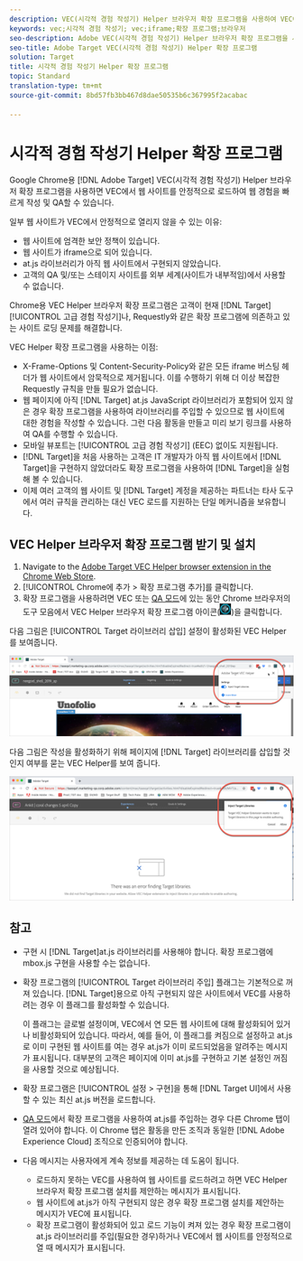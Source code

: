 ```yaml
---
description: VEC(시각적 경험 작성기) Helper 브라우저 확장 프로그램을 사용하여 VEC에서 웹 사이트를 안정적으로 로드함으로써 경험을 빠르게 작성 및 QA하기 위한 정보입니다.
keywords: vec;시각적 경험 작성기; vec;iframe;확장 프로그램;브라우저
seo-description: Adobe VEC(시각적 경험 작성기) Helper 브라우저 확장 프로그램을 사용하여 VEC에서 웹 사이트를 안정적으로 로드함으로써 경험을 빠르게 작성 및 QA하기 위한 정보입니다.
seo-title: Adobe Target VEC(시각적 경험 작성기) Helper 확장 프로그램
solution: Target
title: 시각적 경험 작성기 Helper 확장 프로그램
topic: Standard
translation-type: tm+mt
source-git-commit: 8bd57fb3bb467d8dae50535b6c367995f2acabac

---
```



# 시각적 경험 작성기 Helper 확장 프로그램

Google Chrome용 [!DNL Adobe Target] VEC(시각적 경험 작성기) Helper 브라우저 확장 프로그램을 사용하면 VEC에서 웹 사이트를 안정적으로 로드하여 웹 경험을 빠르게 작성 및 QA할 수 있습니다.

일부 웹 사이트가 VEC에서 안정적으로 열리지 않을 수 있는 이유:

* 웹 사이트에 엄격한 보안 정책이 있습니다.
* 웹 사이트가 iframe으로 되어 있습니다.
* at.js 라이브러리가 아직 웹 사이트에서 구현되지 않았습니다.
* 고객의 QA 및/또는 스테이지 사이트를 외부 세계(사이트가 내부적임)에서 사용할 수 없습니다.

Chrome용 VEC Helper 브라우저 확장 프로그램은 고객이 현재 [!DNL Target][!UICONTROL 고급 경험 작성기]나, Requestly와 같은 확장 프로그램에 의존하고 있는 사이트 로딩 문제를 해결합니다.

VEC Helper 확장 프로그램을 사용하는 이점:

* X-Frame-Options 및 Content-Security-Policy와 같은 모든 iframe 버스팅 헤더가 웹 사이트에서 암묵적으로 제거됩니다. 이를 수행하기 위해 더 이상 복잡한 Requestly 규칙을 만들 필요가 없습니다.
* 웹 페이지에 아직 [!DNL Target] at.js JavaScript 라이브러리가 포함되어 있지 않은 경우 확장 프로그램을 사용하여 라이브러리를 주입할 수 있으므로 웹 사이트에 대한 경험을 작성할 수 있습니다. 그런 다음 활동을 만들고 미리 보기 링크를 사용하여 QA를 수행할 수 있습니다.
* 모바일 뷰포트는 [!UICONTROL 고급 경험 작성기] (EEC) 없이도 지원됩니다.
* [!DNL Target]을 처음 사용하는 고객은 IT 개발자가 아직 웹 사이트에서 [!DNL Target]을 구현하지 않았더라도 확장 프로그램을 사용하여 [!DNL Target]을 실험해 볼 수 있습니다.
* 이제 여러 고객의 웹 사이트 및 [!DNL Target] 계정을 제공하는 파트너는 타사 도구에서 여러 규칙을 관리하는 대신 VEC 로드를 지원하는 단일 메커니즘을 보유합니다.

## VEC Helper 브라우저 확장 프로그램 받기 및 설치

1. Navigate to the [Adobe Target VEC Helper browser extension in the Chrome Web Store](https://chrome.google.com/webstore/detail/adobe-target-vec-helper/ggjpideecfnbipkacplkhhaflkdjagak).
1. [!UICONTROL Chrome에 추가 &gt; 확장 프로그램 추가]를 클릭합니다.
1. 확장 프로그램을 사용하려면 VEC 또는 [QA 모드](/help/c-activities/c-activity-qa/activity-qa.md)에 있는 동안 Chrome 브라우저의 도구 모음에서 VEC Helper 브라우저 확장 프로그램 아이콘(![VEC Helper 아이콘](/help/c-experiences/c-visual-experience-composer/r-troubleshoot-composer/assets/vec-help-extension.png))을 클릭합니다.

다음 그림은 [!UICONTROL Target 라이브러리 삽입] 설정이 활성화된 VEC Helper를 보여줍니다.

![VEC helper 1](/help/c-experiences/c-visual-experience-composer/r-troubleshoot-composer/assets/vec-help-extension-1.png)

다음 그림은 작성을 활성화하기 위해 페이지에 [!DNL Target] 라이브러리를 삽입할 것인지 여부를 묻는 VEC Helper를 보여 줍니다.

![VEC helper 2](/help/c-experiences/c-visual-experience-composer/r-troubleshoot-composer/assets/vec-helper.png)

## 참고

* 구현 시 [!DNL Target]at.js 라이브러리를 사용해야 합니다. 확장 프로그램에 mbox.js 구현을 사용할 수는 없습니다.
* 확장 프로그램의 [!UICONTROL Target 라이브러리 주입] 플래그는 기본적으로 꺼져 있습니다. [!DNL Target]용으로 아직 구현되지 않은 사이트에서 VEC를 사용하려는 경우 이 플래그를 활성화할 수 있습니다.

   이 플래그는 글로벌 설정이며, VEC에서 연 모든 웹 사이트에 대해 활성화되어 있거나 비활성화되어 있습니다. 따라서, 예를 들어, 이 플래그를 켜짐으로 설정하고 at.js로 이미 구현된 웹 사이트를 여는 경우 at.js가 이미 로드되었음을 알려주는 메시지가 표시됩니다. 대부분의 고객은 페이지에 이미 at.js를 구현하고 기본 설정인 꺼짐을 사용할 것으로 예상됩니다.

* 확장 프로그램은 [!UICONTROL 설정 &gt; 구현]을 통해 [!DNL Target UI]에서 사용할 수 있는 최신 at.js 버전을 로드합니다.
* [QA 모드](/help/c-activities/c-activity-qa/activity-qa.md)에서 확장 프로그램을 사용하여 at.js를 주입하는 경우 다른 Chrome 탭이 열려 있어야 합니다. 이 Chrome 탭은 활동을 만든 조직과 동일한 [!DNL Adobe Experience Cloud] 조직으로 인증되어야 합니다.
* 다음 메시지는 사용자에게 계속 정보를 제공하는 데 도움이 됩니다.

   * 로드하지 못하는 VEC를 사용하여 웹 사이트를 로드하려고 하면 VEC Helper 브라우저 확장 프로그램 설치를 제안하는 메시지가 표시됩니다.
   * 웹 사이트에 at.js가 아직 구현되지 않은 경우 확장 프로그램 설치를 제안하는 메시지가 VEC에 표시됩니다.
   * 확장 프로그램이 활성화되어 있고 로드 기능이 켜져 있는 경우 확장 프로그램이 at.js 라이브러리를 주입(필요한 경우)하거나 VEC에서 웹 사이트를 안정적으로 열 때 메시지가 표시됩니다.